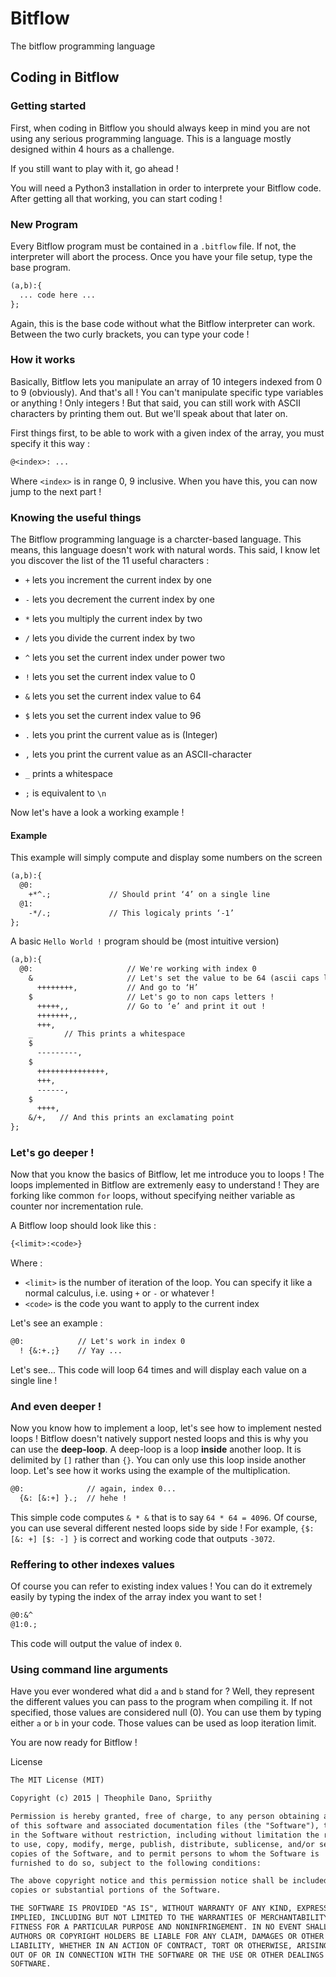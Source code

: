 # Bitflow
The bitflow programming language


## Coding in Bitflow

### Getting started

First, when coding in Bitflow you should always keep in mind you are not using any serious programming language. This is a language mostly designed within 4 hours as a challenge.

If you still want to play with it, go ahead !

You will need a Python3 installation in order to interprete your Bitflow code. After getting all that working, you can start coding !

### New Program

Every Bitflow program must be contained in a `.bitflow` file. If not, the interpreter will abort the process.
Once you have your file setup, type the base program.

```txt
(a,b):{
  ... code here ...
};
```

Again, this is the base code without what the Bitflow interpreter can work. Between the two curly brackets, you can type your code !

### How it works

Basically, Bitflow lets you manipulate an array of 10 integers indexed from 0 to 9 (obviously). And that's all ! You can't manipulate specific type variables or anything ! Only integers ! But that said, you can still work with ASCII characters by printing them out. But we'll speak about that later on.

First things first, to be able to work with a given index of the array, you must specify it this way :

```txt
@<index>: ...
```

Where `<index>` is in range 0, 9 inclusive. When you have this, you can now jump to the next part !

### Knowing the useful things

The Bitflow programming language is a charcter-based language. This means, this language doesn't work with natural words. This said, I know let you discover the list of the 11 useful characters :

* `+`  lets you increment the current index by one
* `-`  lets you decrement the current index by one
* `*`  lets you  multiply the current index by two
* `/`  lets you   divide  the current index by two
* `^`  lets you set the current index under power two

* `!`  lets you set the current index value to 0
* `&`  lets you set the current index value to 64
* `$`  lets you set the current index value to 96

* `.`  lets you print the current value as is (Integer)
* `,`  lets you print the current value as an ASCII-character
* `_`  prints a whitespace
* `;`  is equivalent to `\n`

Now let's have a look a working example !

#### Example

This example will simply compute and display some numbers on the screen

```txt
(a,b):{
  @0:
    +*^.;             // Should print ‘4’ on a single line
  @1:
    -*/.;             // This logicaly prints ‘-1’
};
```

A basic `Hello World !` program should be (most intuitive version)

```txt
(a,b):{
  @0:                     // We're working with index 0
    &                     // Let's set the value to be 64 (ascii caps letters)
      ++++++++,           // And go to ‘H’
    $                     // Let's go to non caps letters !
      +++++,,             // Go to ‘e’ and print it out !
      +++++++,,
      +++,
    _       // This prints a whitespace
    $
      ---------,
    $
      +++++++++++++++,
      +++,
      ------,
    $
      ++++,
    &/+,   // And this prints an exclamating point
};
```

### Let's go deeper !

Now that you know the basics of Bitflow, let me introduce you to loops ! The loops implemented in Bitflow are extremenly easy to understand ! They are forking like common `for` loops, without specifying neither variable as counter nor incrementation rule.

A Bitflow loop should look like this :

```txt
{<limit>:<code>}
```

Where :

* `<limit>` is the number of iteration of the loop. You can specify it like a normal calculus, i.e. using `+` or `-` or whatever !
* `<code>` is the code you want to apply to the current index

Let's see an example :

```txt
@0:            // Let's work in index 0
  ! {&:+.;}    // Yay ...
```

Let's see... This code will loop 64 times and will display each value on a single line !

### And even deeper !

Now you know how to implement a loop, let's see how to implement nested loops ! Bitflow doesn't natively support nested loops and this is why you can use the **deep-loop**. A deep-loop is a loop **inside** another loop. It is delimited by `[]` rather than `{}`. You can only use this loop inside another loop. Let's see how it works using the example of the multiplication.

```txt
@0:              // again, index 0...
  {&: [&:+] }.;  // hehe !
```

This simple code computes `& * &` that is to say `64 * 64 = 4096`. Of course, you can use several different nested loops side by side ! For example, `{$: [&: +] [$: -] }` is correct and working code that outputs `-3072`.

### Reffering to other indexes values

Of course you can refer to existing index values ! You can do it extremely easily by typing the index of the array index you want to set !

```txt
@0:&^
@1:0.;
```

This code will output the value of index `0`.

### Using command line arguments

Have you ever wondered what did `a` and `b` stand for ? Well, they represent the different values you can pass to the program when compiling it. If not specified, those values are considered null (0). You can use them by typing either `a` or `b` in your code. Those values can be used as loop iteration limit.

You are now ready for Bitflow !

License

```txt
The MIT License (MIT)

Copyright (c) 2015 | Theophile Dano, Spriithy

Permission is hereby granted, free of charge, to any person obtaining a copy
of this software and associated documentation files (the "Software"), to deal
in the Software without restriction, including without limitation the rights
to use, copy, modify, merge, publish, distribute, sublicense, and/or sell
copies of the Software, and to permit persons to whom the Software is
furnished to do so, subject to the following conditions:

The above copyright notice and this permission notice shall be included in all
copies or substantial portions of the Software.

THE SOFTWARE IS PROVIDED "AS IS", WITHOUT WARRANTY OF ANY KIND, EXPRESS OR
IMPLIED, INCLUDING BUT NOT LIMITED TO THE WARRANTIES OF MERCHANTABILITY,
FITNESS FOR A PARTICULAR PURPOSE AND NONINFRINGEMENT. IN NO EVENT SHALL THE
AUTHORS OR COPYRIGHT HOLDERS BE LIABLE FOR ANY CLAIM, DAMAGES OR OTHER
LIABILITY, WHETHER IN AN ACTION OF CONTRACT, TORT OR OTHERWISE, ARISING FROM,
OUT OF OR IN CONNECTION WITH THE SOFTWARE OR THE USE OR OTHER DEALINGS IN THE
SOFTWARE.
```
